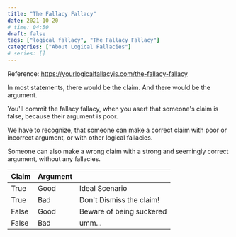 ```yaml
---
title: "The Fallacy Fallacy"
date: 2021-10-20
# time: 04:50
draft: false
tags: ["logical fallacy", "The Fallacy Fallacy"]
categories: ["About Logical Fallacies"]
# series: []
---
```


Reference: https://yourlogicalfallacyis.com/the-fallacy-fallacy

In most statements, there would be the claim. And there would be the argument. 

You'll commit the fallacy fallacy, when you asert that someone's claim is false, because their argument is poor. 

We have to recognize, that someone can make a correct claim with poor or incorrect argument, or with other logical fallacies. 

Someone can also make a wrong claim with a strong and seemingly correct argument, without any fallacies.

| Claim | Argument | |
|---|---|---|
|True | Good | Ideal Scenario |
| True | Bad | Don't Dismiss the claim! |
| False | Good | Beware of being suckered |
| False | Bad | umm...| 


